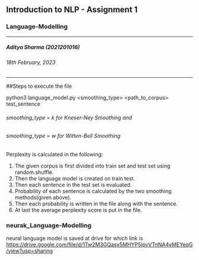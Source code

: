## Introduction to NLP - Assignment 1 
### Language-Modelling

------


##### Aditya Sharma (2021201016)
###### 18th February, 2023



-----
##Steps to execute the file

python3 language_model.py <smoothing_type> <path_to_corpus> test_sentence

###### smoothing_type = k for Kneser-Ney Smoothing and

###### smoothing_type = w for Witten-Bell Smoothing



Perplexity is calculated in the following:
1. The given corpus is first divided into train set and test set using random.shuffle.
2. Then the language model is created on train test.
3. Then each sentence in the test set is evaluated.
4. Probability of each sentence is calculated by the two smoothing methods(given above).
5. Then each probability is written in the file along with the sentence.
6. At last the average perplexity score is put in the file.



### neurak_Language-Modelling

neural language model is saved at drive for which link is 
	https://drive.google.com/file/d/1Tw2M3GQasy5MHYP5jpvVTnNA4yMEYeqG/view?usp=sharing
